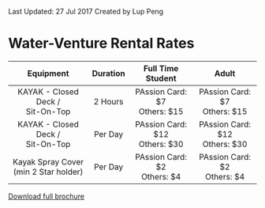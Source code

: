 Last Updated: 27 Jul 2017
Created by Lup Peng

# Water-Venture Rental Rates

Equipment|Duration|Full Time Student|Adult
:---:|:---:|:------:|:------:
KAYAK - Closed Deck /<br /> Sit-On-Top|2 Hours|PAssion Card: $7<br />Others: $15|PAssion Card: $7<br />Others: $15
KAYAK - Closed Deck /<br /> Sit-On-Top|Per Day|PAssion Card: $12<br />Others: $30|PAssion Card: $12<br />Others: $30
Kayak Spray Cover <br />(min 2 Star holder) |Per Day|PAssion Card: $2<br />Others: $4|PAssion Card: $2<br />Others: $4

[Download full brochure](https://www.pa.gov.sg/~/media/PA-Corp/Our_Programmes/WV/WaterVenture_Brochure.ashx)